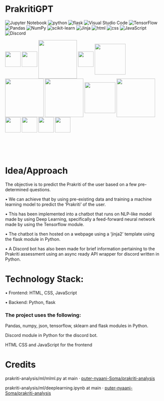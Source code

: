 # PrakritiGPT

![Jupyter Notebook](https://img.shields.io/badge/jupyter-%23FA0F00.svg?style=for-the-badge&logo=jupyter&logoColor=white)
![python](https://img.shields.io/badge/Python-14354C?style=for-the-badge&logo=python&logoColor=white)
![flask](https://img.shields.io/badge/Flask-000000?style=for-the-badge&logo=flask&logoColor=white)
![Visual Studio Code](https://img.shields.io/badge/Visual%20Studio%20Code-0078d7.svg?style=for-the-badge&logo=visual-studio-code&logoColor=white)
![TensorFlow](https://img.shields.io/badge/TensorFlow-%23FF6F00.svg?style=for-the-badge&logo=TensorFlow&logoColor=white)
![Pandas](https://img.shields.io/badge/pandas-%23150458.svg?style=for-the-badge&logo=pandas&logoColor=white)
![NumPy](https://img.shields.io/badge/numpy-%23013243.svg?style=for-the-badge&logo=numpy&logoColor=white)
![scikit-learn](https://img.shields.io/badge/scikit--learn-%23F7931E.svg?style=for-the-badge&logo=scikit-learn&logoColor=white)
![Jinja](https://img.shields.io/badge/jinja-white.svg?style=for-the-badge&logo=jinja&logoColor=black)
![html](https://img.shields.io/badge/HTML5-E34F26?style=for-the-badge&logo=html5&logoColor=white)
![css](https://img.shields.io/badge/CSS3-1572B6?style=for-the-badge&logo=css3&logoColor=white)
![JavaScript](https://img.shields.io/badge/javascript-%23323330.svg?style=for-the-badge&logo=javascript&logoColor=%23F7DF1E)
![Discord](https://img.shields.io/badge/Discord-%235865F2.svg?style=for-the-badge&logo=discord&logoColor=white)

<a><img align = "center" src = "https://i.imgur.com/bMKArwr.png" width = "50px"></a>
<a><img align = "center" src = "https://i.imgur.com/s6vIe8A.png" width = "50px"></a> 
<a><img align = "center" src = "https://i.imgur.com/unCOJTK.png" width = "125px"></a> 
<a><img align = "center" src = "https://i.imgur.com/2kw9P4e.png" width = "50px"></a> 
<a><img align = "center" src = "https://i.imgur.com/PaWZz57.png" width = "100px"></a> 
<a><img align = "center" src = "https://i.imgur.com/7GPUqCc.png" width = "125px"></a> 
<a><img align = "center" src = "https://i.imgur.com/k4LbDzR.png" width = "125px"></a>
<a><img align = "center" src = "https://i.imgur.com/iKcvwvP.png" width = "100px"></a> 
<a><img align = "center" src = "https://i.imgur.com/jWHCkJI.png" width = "125px"></a> 
<a><img align = "center" src = "https://i.imgur.com/VLo6GiH.png" width = "50px"></a> 
<a><img align = "center" src = "https://i.imgur.com/NP2hRFA.png" width = "50px"></a> 
<a><img align = "center" src = "https://i.imgur.com/dq2JVwT.png" width = "50px"></a>
<a><img align = "center" src = "https://i.imgur.com/mulsWoC.png" width = "50px"></a>
<a>⠀⠀⠀⠀⠀⠀⠀⠀⠀⠀⠀⠀⠀⠀⠀⠀⠀⠀⠀⠀⠀⠀⠀⠀⠀⠀⠀⠀⠀⠀⠀⠀⠀⠀⠀⠀⠀⠀⠀⠀⠀⠀⠀⠀⠀⠀⠀⠀⠀⠀⠀⠀⠀⠀⠀⠀⠀⠀⠀⠀⠀⠀⠀⠀⠀⠀⠀⠀⠀⠀⠀⠀⠀⠀⠀⠀⠀⠀⠀⠀⠀⠀⠀⠀⠀⠀⠀⠀⠀⠀⠀⠀⠀⠀⠀⠀⠀⠀⠀⠀⠀⠀⠀⠀⠀⠀⠀⠀⠀⠀⠀⠀⠀⠀⠀⠀⠀⠀⠀⠀⠀⠀⠀⠀⠀⠀⠀⠀⠀⠀⠀⠀⠀⠀⠀⠀⠀⠀⠀⠀⠀⠀⠀⠀⠀⠀⠀⠀⠀⠀⠀⠀⠀⠀⠀</a>




# Idea/Approach
The objective is to predict the Prakriti of the user based on a few pre-determined questions.

• We can achieve that by using pre-existing data and training a machine learning model to predict the ‘Prakriti’ of the user.
 
• This has been implemented into a chatbot that runs on NLP-like model made by using Deep Learning, specifically a feed-forward neural network made by using the Tensorflow module.

• The chatbot is then hosted on a webpage using a ‘jinja2’ template using the flask module in Python.

• A Discord bot has also been made for brief information pertaining to the Prakriti assessment using an async ready API wrapper for discord written in Python.

# Technology Stack:

• Frontend: HTML, CSS, JavaScript

• Backend: Python, flask

### The project  uses the following:

Pandas, numpy, json, tensorflow, sklearn and flask modules in Python.

Discord module in Python for the discord bot.

HTML CSS and JavaScript for the frontend

# Credits

prakriti-analysis/ml/mlml.py at main · [puter-nyaani-Soma/prakriti-analysis](https://github.com/puter-nyaani-Soma/prakriti-analysis)

prakriti-analysis/ml/deeplearning.ipynb at main · [puter-nyaani-Soma/prakriti-analysis](https://github.com/puter-nyaani-Soma/prakriti-analysis)
